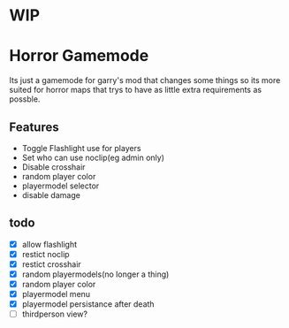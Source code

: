 # WIP
# Horror Gamemode
Its just a gamemode for garry's mod that changes some things so its more suited for horror maps that trys to have as little
extra requirements as possble.

## Features
* Toggle Flashlight use for players
* Set who can use noclip(eg admin only)
* Disable crosshair
* random player color
* playermodel selector
* disable damage

## todo
- [x] allow flashlight
- [x] restict noclip
- [x] restict crosshair
- [x] random playermodels(no longer a thing)
- [x] random player color
- [x] playermodel menu
- [x] playermodel persistance after death
- [ ] thirdperson view?
